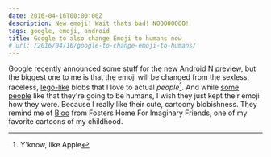 ```yaml
---
date: 2016-04-16T00:00:00Z
description: New emoji! Wait thats bad! NOOOOOOOO!
tags: google, emoji, android
title: Google to also change Emoji to humans now
# url: /2016/04/16/google-to-change-emoji-to-humans/
---
```


Google recently announced some stuff for the [new Android N preview](http://android-developers.blogspot.com/2016/04/android-n-developer-preview-2-out-today.html), but the biggest one to me is that the emoji will be changed from the sexless, raceless, [lego-like](http://lego.wikia.com/wiki/Minifigure) blobs that I love to actual *people*[^1]. And while [some people](http://www.theverge.com/2016/4/13/11423722/android-is-finally-getting-better-emoji) like that they're going to be humans, I wish they just kept their emoji how they were. Because I really like their cute, cartoony blobishness. They remind me of [Bloo](http://fhif.wikia.com/wiki/Bloo) from Fosters Home For Imaginary Friends, one of my favorite cartoons of my childhood.

[^1]: Y'know, like Apple